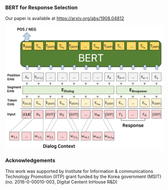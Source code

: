 ### BERT for Response Selection
Our paper is available at https://arxiv.org/abs/1908.04812

![model_overview](./model_overview.jpg)

### Acknowledgements

This work was supported by Institute for Information & communications Technology Promotion (IITP) grant funded by the Korea government (MSIT) (no. 2016-0-00010-003, Digital Centent InHouse R&D)

